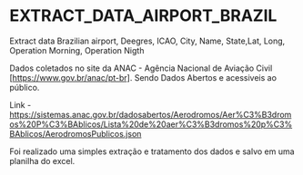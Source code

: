 # EXTRACT_DATA_AIRPORT_BRAZIL
Extract data Brazilian airport, Deegres, ICAO, City, Name, State,Lat, Long, Operation Morning, Operation Nigth 

Dados coletados no site da ANAC - Agência Nacional de Aviação Civil [https://www.gov.br/anac/pt-br].
Sendo Dados Abertos e acessiveis ao público.

Link - https://sistemas.anac.gov.br/dadosabertos/Aerodromos/Aer%C3%B3dromos%20P%C3%BAblicos/Lista%20de%20aer%C3%B3dromos%20p%C3%BAblicos/AerodromosPublicos.json


Foi realizado uma simples extração e tratamento dos dados e salvo em uma planilha do excel.
